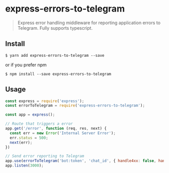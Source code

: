 # express-errors-to-telegram

> Express error handling middleware for reporting application errors to Telegram. Fully supports typescript.

## Install

```shell script
$ yarn add express-errors-to-telegram --save
```
or if you prefer npm
```shell script
$ npm install --save express-errors-to-telegram
```

## Usage

```js
const express = require('express');
const errorToTelegram = require('express-errors-to-telegram');

const app = express();

// Route that triggers a error
app.get('/error', function (req, res, next) {
  const err = new Error('Internal Server Error');
  err.status = 500;
  next(err);
})

// Send error reporting to Telegram
app.use(errorToTelegram('bot:token', 'chat_id', { handle4xx: false, handle5xx: true }));
app.listen(3000);
```

